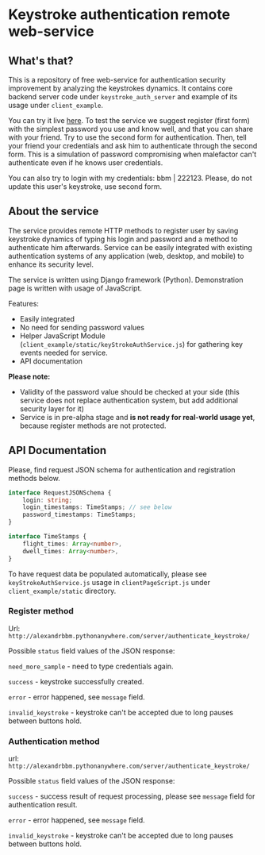 # Keystroke authentication remote web-service

## What's that?

This is a repository of free web-service for authentication security improvement by analyzing the keystrokes dynamics.
It contains core backend server code under `keystroke_auth_server` and example of its usage under `client_example`.

You can try it live [here](http://alexandrbbm.pythonanywhere.com/).
To test the service we suggest register (first form) with the simplest password you use and know well, and that you can share
with your friend. Try to use the second form for authentication. Then, tell your friend your credentials and ask him to 
authenticate through the second form. This is a simulation of password compromising when malefactor can't authenticate 
even if he knows user credentials.

You can also try to login with my credentials: bbm | 222123. Please, do not update this user's keystroke, use second form.

## About the service
The service provides remote HTTP methods to register user by saving keystroke dynamics of typing his 
login and password and a method to authenticate him afterwards. Service can be easily integrated with existing 
authentication systems of any application (web, desktop, and mobile) to enhance its security level.

The service is written using Django framework (Python). Demonstration page is written with usage of JavaScript.

Features:

* Easily integrated
* No need for sending password values
* Helper JavaScript Module (`client_example/static/keyStrokeAuthService.js`) for gathering key events needed for service.
* API documentation

**Please note:**

* Validity of the password value should be checked at your side (this service does not replace authentication system,
but add additional security layer for it) 
* Service is in pre-alpha stage and **is not ready for real-world usage yet**, because register methods are not protected.

## API Documentation

Please, find request JSON schema for authentication and registration methods below.

```typescript
interface RequestJSONSchema {
    login: string;
    login_timestamps: TimeStamps; // see below
    password_timestamps: TimeStamps;
}

interface TimeStamps {
    flight_times: Array<number>,
    dwell_times: Array<number>,
}
```

To have request data be populated automatically, please see `keyStrokeAuthService.js` usage in `clientPageScript.js`
under `client_example/static` directory.


### Register method 

Url: `http://alexandrbbm.pythonanywhere.com/server/authenticate_keystroke/`

Possible `status` field values of the JSON response:

`need_more_sample` - need to type credentials again.

`success` - keystroke successfully created.

`error` - error happened, see `message` field.

`invalid_keystroke` - keystroke can't be accepted due to long pauses between buttons hold.

### Authentication method

url: `http://alexandrbbm.pythonanywhere.com/server/authenticate_keystroke/`

Possible `status` field values of the JSON response:

`success` - success result of request processing, please see `message` field for authentication result.

`error` - error happened, see `message` field.

`invalid_keystroke` - keystroke can't be accepted due to long pauses between buttons hold.
